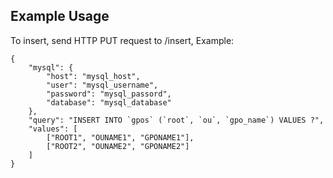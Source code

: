 ## Example Usage
To insert, send HTTP PUT request to /insert, Example:
```
{
	"mysql": {
		"host": "mysql_host",
		"user": "mysql_username",
		"password": "mysql_passord",
		"database": "mysql_database"
	},
	"query": "INSERT INTO `gpos` (`root`, `ou`, `gpo_name`) VALUES ?",
	"values": [
		["ROOT1", "OUNAME1", "GPONAME1"],
		["ROOT2", "OUNAME2", "GPONAME2"]
	]
}
```